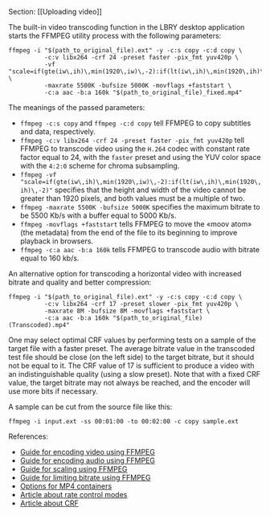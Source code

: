 Section: [[Uploading video]]

The built-in video transcoding function in the LBRY desktop application starts the
FFMPEG utility process with the following parameters:

```ffmpeg
ffmpeg -i "$(path_to_original_file).ext" -y -c:s copy -c:d copy \
          -c:v libx264 -crf 24 -preset faster -pix_fmt yuv420p \
          -vf "scale=if(gte(iw\,ih)\,min(1920\,iw)\,-2):if(lt(iw\,ih)\,min(1920\,ih)\,-2)" \
          -maxrate 5500K -bufsize 5000K -movflags +faststart \
          -c:a aac -b:a 160k "$(path_to_original_file)_fixed.mp4"
```

The meanings of the passed parameters:

- ```ffmpeg -c:s copy``` and ```ffmpeg -c:d copy``` tell FFMPEG to copy subtitles and data,
  respectively.
- ```ffmpeg -c:v libx264 -crf 24 -preset faster -pix_fmt yuv420p``` tell FFMPEG to transcode
  video using the `H.264` codec with constant rate factor equal to 24, with the `faster`
  preset and using the YUV color space with the `4:2:0` scheme for chroma subsampling.
- ```ffmpeg -vf "scale=if(gte(iw\,ih)\,min(1920\,iw)\,-2):if(lt(iw\,ih)\,min(1920\,ih)\,-2)"```
  specifies that the height and width of the video cannot be greater than 1920 pixels,
  and both values must be a multiple of two.
- ```ffmpeg -maxrate 5500K -bufsize 5000K``` specifies the maximum bitrate to be 5500 Kb/s
  with a buffer equal to 5000 Kb/s.
- ```ffmpeg -movflags +faststart``` tells FFMPEG to move the «moov atom» (the metadata)
  from the end of the file to its beginning to improve playback in browsers.
- ```ffmpeg -c:a aac -b:a 160k``` tells FFMPEG to transcode audio with bitrate equal to
  160 kb/s.

An alternative option for transcoding a horizontal video with increased bitrate and quality
and better compression:

```ffmpeg
ffmpeg -i "$(path_to_original_file).ext" -y -c:s copy -c:d copy \
          -c:v libx264 -crf 17 -preset slower -pix_fmt yuv420p \
          -maxrate 8M -bufsize 8M -movflags +faststart \
          -c:a aac -b:a 160k "$(path_to_original_file) (Transcoded).mp4"
```

One may select optimal CRF values by performing tests on a sample of the target file with a
faster preset. The average bitrate value in the transcoded test file should be close
(on the left side) to the target bitrate, but it should not be equal to it. The CRF value
of 17 is sufficient to produce a video with an indistinguishable quality (using a slow
preset). Note that with a fixed CRF value, the target bitrate may not always be reached,
and the encoder will use more bits if necessary.

A sample can be cut from the source file like this:

```ffmpeg
ffmpeg -i input.ext -ss 00:01:00 -to 00:02:00 -c copy sample.ext
```

References:
- [Guide for encoding video using FFMPEG](https://trac.ffmpeg.org/wiki/Encode/H.264)
- [Guide for encoding audio using FFMPEG](https://trac.ffmpeg.org/wiki/Encode/AAC)
- [Guide for scaling using FFMPEG](https://trac.ffmpeg.org/wiki/Scaling)
- [Guide for limiting bitrate using FFMPEG](https://trac.ffmpeg.org/wiki/Limiting%20the%20output%20bitrate)
- [Options for MP4 containers](https://ffmpeg.org/ffmpeg-formats.html#Options-9)
- [Article about rate control modes](https://slhck.info/articles/rate-control)
- [Article about CRF](https://slhck.info/articles/crf)
